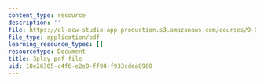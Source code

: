 ```yaml
---
content_type: resource
description: ''
file: https://ol-ocw-studio-app-production.s3.amazonaws.com/courses/9-00sc-introduction-to-psychology-fall-2011/18e26305c4f6e2e0ff94f933cdea8960_Qw4SkvZ03cc.pdf
file_type: application/pdf
learning_resource_types: []
resourcetype: Document
title: 3play pdf file
uid: 18e26305-c4f6-e2e0-ff94-f933cdea8960
---
```

